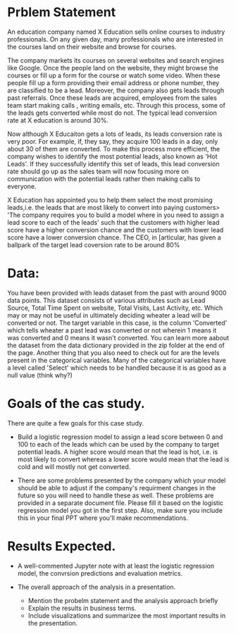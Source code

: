 # Prblem Statement

An education company named X Education sells online courses to industry professionals. On any given day, many professionals who are interested in the courses land on their website and browse for courses.

The company markets its courses on several websites and search engines like Google. Once the people land on the website, they might browse the courses or fill up a form for the course or watch some video. When these people fill up a form providing their email address or phone number, they are classified to be a lead. Moreover, the company also gets leads through past referrals. Once these leads are acquired, employees from the sales team start making calls , writing emails, etc. Through this process, some of the leads gets converted while most do not. The typical lead conversion rate at X education is around 30%.

Now although X Educaiton gets a lots of leads, its leads conversion rate is very poor. For example, if, they say, they acquire 100 leads in a day, only about 30 of them are converted. To make this process more efficient, the company wishes to identify the most potential leads, also known as 'Hot Leads'. If they successfully identify this set of leads, this lead conversion rate should go up as the sales team will now focusing more on communication with the potential leads rather then making calls to everyone.

X Education has appointed you to help them select the most promising leads,i.e. the leads that are most likely to convert into paying customers> 'The company requires you to build a model where in you need to assign a lead score to each of the leads' such that the customers with higher lead score have a higher conversion chance and the customers with lower lead score have a lower conversion chance. The CEO, in [articular, has given a ballpark of the target lead coversion rate to be around 80% 

# Data:

You have been provided with leads dataset from the past with around 9000 data points. This dataset consists of various attributes such as Lead Source, Total Time Spent on website, Total Visits, Last Activity, etc. Which may or may not be useful in ultimately deciding wheater a lead will be converted or not. The target variable in this case, is the column 'Converted' which tells wheater a past lead was converted or not wherein 1 means it was converted and 0 means it wasn't converted. You can learn more aabout the dataset from the data dictionary provided in the zip folder at the end of the page.
Another thing that you also need to check out for are the levels present in the categorical variables. Many of the categorical variables have a level called 'Select' which needs to be handled because it is as good as a null value (think why?)

# Goals of the cas study.

There are quite a few goals for this case study.

* Build a logistic regression model to assign a lead score between 0 and 100 to each of the leads which can be used by the company to target potential leads. A higher score would mean that the lead is hot, i.e. is most likely to convert whereas a lower score would mean that the lead is cold and will mostly not get converted.

* There are some problems presented by the company which your model should be able to adjust if the company's requirment changes in the future so you will need to handle these as well. These problems are provided in a separate document file. Please fill it based on the logistic regression model you got in the first step. Also, make sure you include this in your final PPT where you'll make recommendations.

# Results Expected.

* A well-commented Jupyter note with at least the logistic regression model, the convrsion predictions and evaluation metrics.

* The overall approach of the analysis in a presentation.
    * Mention the probelm statement and the analysis approach briefly
    * Explain the results in business terms.
    * Include visualizations and summarizee the most important results
      in the presentation. 
